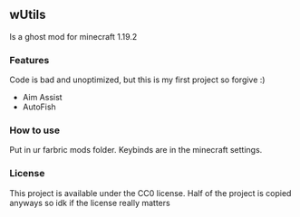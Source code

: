 ## wUtils

Is a ghost mod for minecraft 1.19.2

### Features
Code is bad and unoptimized, but this is my first project so forgive :)

- Aim Assist
- AutoFish

### How to use
Put in ur farbric mods folder. Keybinds are in the minecraft settings.

### License

This project is available under the CC0 license.
Half of the project is copied anyways so idk if the license really matters
